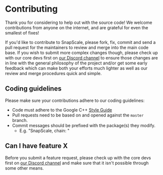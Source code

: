# Contributing

Thank you for considering to help out with the source code! We welcome 
contributions from anyone on the internet, and are grateful for even the 
smallest of fixes!

If you'd like to contribute to SnapScale, please fork, fix, commit and send a 
pull request for the maintainers to review and merge into the main code base. If
you wish to submit more complex changes though, please check up with our core 
devs first on [our Discord channel](https://discord.gg/wKkjUnQ) to 
ensure those changes are in line with the general philosophy of the project 
and/or get some early feedback which can make both your efforts much lighter as
well as our review and merge procedures quick and simple.

## Coding guidelines

Please make sure your contributions adhere to our coding guidelines:

 * Code must adhere to the Google C++ 
[Style Guide](https://google.github.io/styleguide/cppguide.html) 
 * Pull requests need to be based on and opened against the `master` branch.
 * Commit messages should be prefixed with the package(s) they modify.
   * E.g. "SnapScale, chain: "

## Can I have feature X

Before you submit a feature request, please check up with the core 
devs first on [our Discord channel](https://discord.gg/wKkjUnQ) and make sure that it isn't 
possible through some other means. 
